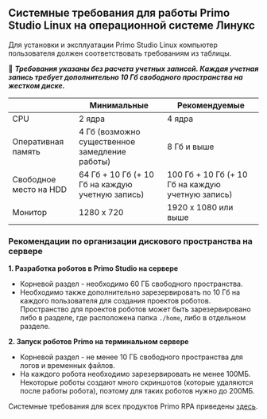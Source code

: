 ## Системные требования для работы Primo Studio Linux на операционной системе Линукс

Для установки и эксплуатации Primo Studio Linux компьютер пользователя должен соответствовать требованиям из таблицы.

:small_orange_diamond: ***Требования указаны без расчета учетных записей. Каждая учетная запись требует дополнительно 10 Гб свободного пространства на жестком диске.***

|                         |     Минимальные     |      Рекомендуемые    |
| ----------------------- | ------------------- | ----------------------|
| CPU                     |        2 ядра       |         4 ядра        |
| Оперативная память      | 4 Гб (возможно существенное замедление работы) |  8 Гб и выше |   
| Свободное место на HDD  | 64 Гб + 10 Гб (+ 10 Гб на каждую учетную запись) | 100 Гб + 10 Гб (+ 10 Гб на каждую учетную запись) |
| Монитор                 | 1280 x 720 | 1920 x 1080 или выше |


### Рекомендации по организации дискового пространства на сервере  

**1. Разработка роботов в Primo Studio на сервере**
- Корневой раздел - необходимо 60 ГБ свободного пространства. 
- Необходимо также дополнительно зарезервировать по 10 Гб на каждого пользователя для создания проектов роботов. Пространство для проектов роботов может быть зарезервировано либо в разделе, где расположена папка `./home`, либо в отдельном разделе.


**2. Запуск роботов Primo на терминальном сервере**
- Корневой раздел - не менее 10 ГБ свободного пространства для логов и временных файлов.
- На каждого робота необходимо зарезервировать не менее 100МБ. Некоторые роботы создают много скриншотов (которые удаляются после работы робота), поэтому для таких роботов нужно до 200МБ.



Системные требования для всех продуктов Primo RPA приведены [здесь](https://docs.primo-rpa.ru/primo-rpa/#sistemnye-trebovaniya).
 
